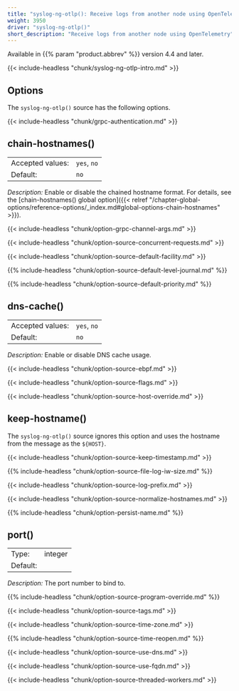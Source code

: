 ```yaml
---
title: "syslog-ng-otlp(): Receive logs from another node using OpenTelemetry"
weight: 3950
driver: "syslog-ng-otlp()"
short_description: "Receive logs from another node using OpenTelemetry"
---
```

<!-- This file is under the copyright of Axoflow, and licensed under Apache License 2.0, except for using the Axoflow and AxoSyslog trademarks. -->

Available in {{% param "product.abbrev" %}} version 4.4 and later.

{{< include-headless "chunk/syslog-ng-otlp-intro.md" >}}

<!-- 

    FIXME default-severity(<string>) this is globally undocumented
    FIXME format(<string>)
    FIXME does it make sense to confogire it? hook-commands(
        setup(<string>)
        shutdown(<string>)
        startup(<string>)
        teardown(<string>)
    )
    internal(<yesno>)
    long-hostnames(<yesno>)

 -->

## Options

The `syslog-ng-otlp()` source has the following options.

{{< include-headless "chunk/grpc-authentication.md" >}}

## chain-hostnames()

|                  |                  |
| ---------------- | ---------------- |
| Accepted values: | `yes`, `no` |
| Default:         | `no`           |

*Description:* Enable or disable the chained hostname format. For details, see the [chain-hostnames() global option]({{< relref "/chapter-global-options/reference-options/_index.md#global-options-chain-hostnames" >}}).

{{< include-headless "chunk/option-grpc-channel-args.md" >}}

{{< include-headless "chunk/option-source-concurrent-requests.md" >}}

{{< include-headless "chunk/option-source-default-facility.md" >}}

{{% include-headless "chunk/option-source-default-level-journal.md" %}}

{{% include-headless "chunk/option-source-default-priority.md" %}}

## dns-cache()

|                  |                  |
| ---------------- | ---------------- |
| Accepted values: | `yes`, `no` |
| Default:         | `no`           |

*Description:* Enable or disable DNS cache usage.

{{< include-headless "chunk/option-source-ebpf.md" >}}

{{< include-headless "chunk/option-source-flags.md" >}}

{{< include-headless "chunk/option-source-host-override.md" >}}

## keep-hostname()

The `syslog-ng-otlp()` source ignores this option and uses the hostname from the message as the `${HOST}`.

{{< include-headless "chunk/option-source-keep-timestamp.md" >}}

{{% include-headless "chunk/option-source-file-log-iw-size.md" %}}

{{< include-headless "chunk/option-source-log-prefix.md" >}}

{{< include-headless "chunk/option-source-normalize-hostnames.md" >}}

{{% include-headless "chunk/option-persist-name.md" %}}

## port()

|          |        |
| -------- | ------ |
| Type:    | integer |
| Default: |        |

<!-- FIXME what is the default port? -->

*Description:* The port number to bind to.

{{% include-headless "chunk/option-source-program-override.md" %}}

{{< include-headless "chunk/option-source-tags.md" >}}

{{< include-headless "chunk/option-source-time-zone.md" >}}

{{% include-headless "chunk/option-source-time-reopen.md" %}}

{{< include-headless "chunk/option-source-use-dns.md" >}}

{{< include-headless "chunk/option-source-use-fqdn.md" >}}

{{< include-headless "chunk/option-source-threaded-workers.md" >}}
